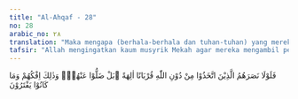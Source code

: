 ```yaml
---
title: "Al-Ahqaf - 28"
no: 28
arabic_no: ٢٨
translation: "Maka mengapa (berhala-berhala dan tuhan-tuhan) yang mereka sembah selain Allah untuk mendekatkan diri (kepada-Nya) tidak dapat menolong mereka? Bahkan tuhan-tuhan itu telah lenyap dari mereka? Dan itulah akibat kebohongan mereka dan apa yang dahulu mereka ada-adakan."
tafsir: "Allah mengingatkan kaum musyrik Mekah agar mereka mengambil pelajaran dari pengalaman pahit yang telah dialami oleh orang-orang dahulu, yang telah mendustakan rasul yang diutus kepada mereka. Orang-orang dahulu itu bertempat tinggal tidak jauh dari Mekah seperti kaum 'Ad di Ahqaf, dan kaum Samud yang berdiam di daerah antara Mekah dan Syam. Kepada mereka telah diterangkan pula tanda-tanda keesaan, kekuasaan, dan kebesaran Allah dan telah disampaikan pula agama-Nya. Akan tetapi, mereka tidak mengacuhkannya, bahkan mengingkari dan memperolok-olokkan para rasul. Pada waktu azab menimpa mereka, tidak ada satu pun dari sembahan-sembahan itu yang dapat menolong mereka, bahkan sembahan-sembahan berupa patung yang tak bernyawa itu ikut hancur-lebur bersama mereka.\n\nItulah kebohongan dan pengingkaran umat-umat dahulu dan itu pula balasan dan azab yang mereka terima. Dari ayat ini, terkandung suatu ancaman Allah kepada orang-orang musyrik Mekah bahwa mereka pasti ditimpa azab, seperti yang dialami kaum 'Ad, Samud, dan umat yang lain apabila mereka tetap tidak mengindahkan seruan Muhammad saw sebagai rasul Allah yang diutus kepada mereka."
---
```

فَلَوْلَا نَصَرَهُمُ الَّذِيْنَ اتَّخَذُوْا مِنْ دُوْنِ اللّٰهِ قُرْبَانًا اٰلِهَةً  ۗبَلْ ضَلُّوْا عَنْهُمْۚ وَذٰلِكَ اِفْكُهُمْ وَمَا كَانُوْا يَفْتَرُوْنَ 